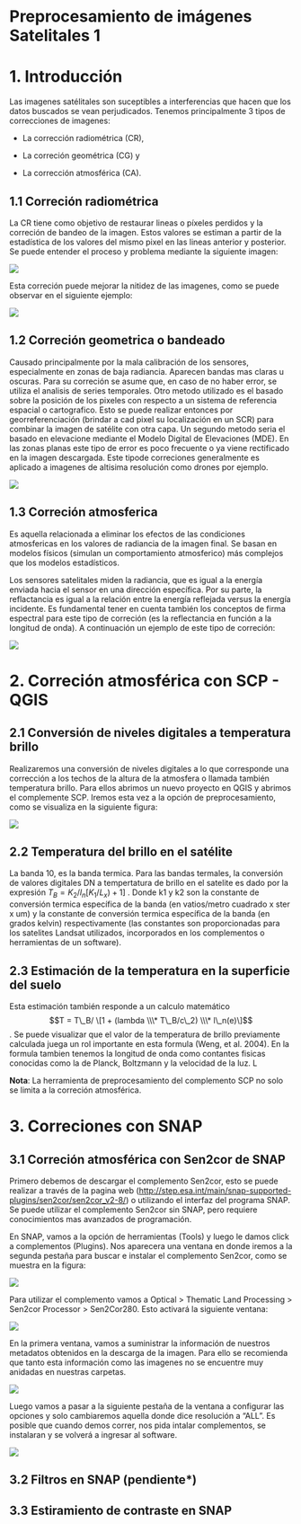 Preprocesamiento de imágenes Satelitales 1
================

# 1. Introducción

Las imagenes satélitales son suceptibles a interferencias que hacen que
los datos buscados se vean perjudicados. Tenemos principalmente 3 tipos
de correcciones de imagenes:

-   La corrección radiométrica (CR),

-   La correción geométrica (CG) y

-   La corrección atmosférica (CA).

## 1.1 Correción radiométrica

La CR tiene como objetivo de restaurar lineas o píxeles perdidos y la
correción de bandeo de la imagen. Estos valores se estiman a partir de
la estadística de los valores del mismo pixel en las lineas anterior y
posterior. Se puede entender el proceso y problema mediante la siguiente
imagen:

![](Figuras/Pre_1.1.JPG)

Esta correción puede mejorar la nitidez de las imagenes, como se puede
observar en el siguiente ejemplo:

![](Figuras/Pre_1.2.JPG)

## 1.2 Correción geometrica o bandeado

Causado principalmente por la mala calibración de los sensores,
especialmente en zonas de baja radiancia. Aparecen bandas mas claras u
oscuras. Para su correción se asume que, en caso de no haber error, se
utiliza el analisis de series temporales. Otro metodo utilizado es el
basado sobre la posición de los pixeles con respecto a un sistema de
referencia espacial o cartografico. Esto se puede realizar entonces por
georreferenciación (brindar a cad pixel su localización en un SCR) para
combinar la imagen de satélite con otra capa. Un segundo metodo seria el
basado en elevacione mediante el Modelo Digital de Elevaciones (MDE). En
las zonas planas este tipo de error es poco frecuente o ya viene
rectificado en la imagen descargada. Este tipode correciones
generalmente es aplicado a imagenes de altisima resolución como drones
por ejemplo.

![](Figuras/Pre_1.3.JPG)

## 1.3 Correción atmosferica

Es aquella relacionada a eliminar los efectos de las condiciones
atmosfericas en los valores de radiancia de la imagen final. Se basan en
modelos físicos (simulan un comportamiento atmosferico) más complejos
que los modelos estadísticos.

Los sensores satelitales miden la radiancia, que es igual a la energía
enviada hacia el sensor en una dirección específica. Por su parte, la
reflactancia es igual a la relación entre la energía reflejada versus la
energía incidente. Es fundamental tener en cuenta también los conceptos
de firma espectral para este tipo de correción (es la reflectancia en
función a la longitud de onda). A continuación un ejemplo de este tipo
de correción:

![](Figuras/Pre_1.4.JPG)

# 2. Correción atmosférica con SCP - QGIS

## 2.1 Conversión de niveles digitales a temperatura brillo

Realizaremos una conversión de niveles digitales a lo que corresponde
una corrección a los techos de la altura de la atmosfera o llamada
también temperatura brillo. Para ellos abrimos un nuevo proyecto en QGIS
y abrimos el complemente SCP. Iremos esta vez a la opción de
preprocesamiento, como se visualiza en la siguiente figura:

![](Figuras/Pre_1.5.JPG)

## 2.2 Temperatura del brillo en el satélite

La banda 10, es la banda termica. Para las bandas termales, la
conversión de valores digitales DN a tempertatura de brillo en el
satelite es dado por la expresión
*T*<sub>*B*</sub> = *K*<sub>2</sub>/*l*<sub>*n*</sub>\[*K*<sub>1</sub>/*L*<sub>*x*</sub>) + 1\]
. Donde k1 y k2 son la constante de conversión termica específica de la
banda (en vatios/metro cuadrado x ster x um) y la constante de
conversión termica específica de la banda (en grados kelvin)
respectivamente (las constantes son proporcionadas para los satelites
Landsat utilizados, incorporados en los complementos o herramientas de
un software).

## 2.3 Estimación de la temperatura en la superficie del suelo

Esta estimación también responde a un calculo matemático
$$T = T\_B/ \[1 + (lambda \\\* T\_B/c\_2) \\\* l\_n(e)\]$$
. Se puede visualizar que el valor de la temperatura de brillo
previamente calculada juega un rol importante en esta formula (Weng, et
al. 2004). En la formula tambien tenemos la longitud de onda como
contantes fisicas conocidas como la de Planck, Boltzmann y la velocidad
de la luz. L

**Nota**: La herramienta de preprocesamiento del complemento SCP no solo
se limita a la correción atmosférica.

# 3. Correciones con SNAP

## 3.1 Correción atmosférica con Sen2cor de SNAP

Primero debemos de descargar el complemento Sen2cor, esto se puede
realizar a través de la pagina web
(<http://step.esa.int/main/snap-supported-plugins/sen2cor/sen2cor_v2-8/>)
o utilizando el interfaz del programa SNAP. Se puede utilizar el
complemento Sen2cor sin SNAP, pero requiere conocimientos mas avanzados
de programación.

En SNAP, vamos a la opción de herramientas (Tools) y luego le damos
click a complementos (Plugins). Nos aparecera una ventana en donde
iremos a la segunda pestaña para buscar e instalar el complemento
Sen2cor, como se muestra en la figura:

![](Figuras/Pre_2.1.JPG)

Para utilizar el complemento vamos a Optical &gt; Thematic Land
Processing &gt; Sen2cor Processor &gt; Sen2Cor280. Esto activará la
siguiente ventana:

![](Figuras/Pre_2.2.JPG)

En la primera ventana, vamos a suministrar la información de nuestros
metadatos obtenidos en la descarga de la imagen. Para ello se recomienda
que tanto esta información como las imagenes no se encuentre muy
anidadas en nuestras carpetas.

![](Figuras/Pre_2.3.JPG)

Luego vamos a pasar a la siguiente pestaña de la ventana a configurar
las opciones y solo cambiaremos aquella donde dice resolución a “ALL”.
Es posible que cuando demos correr, nos pida intalar complementos, se
instalaran y se volverá a ingresar al software.

![](Figuras/Pre_2.4.JPG)

## 3.2 Filtros en SNAP (pendiente\*)

## 3.3 Estiramiento de contraste en SNAP
